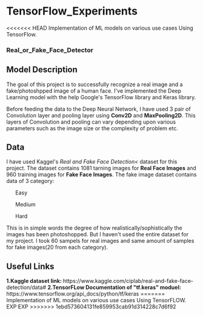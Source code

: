 # TensorFlow_Experiments
<<<<<<< HEAD
Implementation of ML models on various use cases Using TensorFlow.

<h3>Real_or_Fake_Face_Detector</h3>

<h2> Model Description</h2>
The goal of this project is to successfully recognize a real image and a fake/photoshpped image of a human face. I've implemented the Deep Learning model with the help Google's TensorFlow library and Keras library.

Before feeding the data to the Deep Neural Network, I have used 3 pair of Convolution layer and pooling layer using <b>Conv2D</b> and <b>MaxPooling2D</b>. This layers of Convolution and pooling can vary depending upon various parameters such as the image size or the complexity of problem etc.

<h2>Data</h2>

I have used Kaggel's <i>Real and Fake Face Detection<</i> dataset for this project. The dataset contains 1081 tarning images for <b>Real Face Images</b> and 960 training images for <b>Fake Face Images</b>. The fake image dataset contains data of 3 category:
<ul>Easy</ul>
<ul>Medium</ul>
<ul>Hard</ul>
This is in simple words the degree of how realistically/sophistically the images has been photoshopped. But I haven't used the entire dataset for my project. I took 60 sampels for real images and same amount of samples for fake images(20 from each category).

<h2>Useful Links</h2>
<strong>1.Kaggle dataset link: </strong>https://www.kaggle.com/ciplab/real-and-fake-face-detection/data#
<strong>2.TensorFLow Documentation of "tf.keras" moduel: </strong>https://www.tensorflow.org/api_docs/python/tf/keras
=======
Implementation of ML models on various use cases Using TensorFLOW.
EXP
EXP
>>>>>>> 1ebd573604131fe859953cab91d314228c7d6f92
